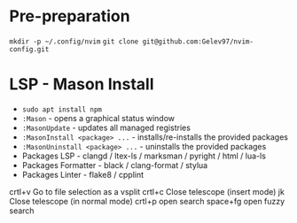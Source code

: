 # Pre-preparation
`mkdir -p ~/.config/nvim`
`git clone git@github.com:Gelev97/nvim-config.git`

# LSP - Mason Install
-   `sudo apt install npm`
-   `:Mason` - opens a graphical status window
-   `:MasonUpdate` - updates all managed registries
-   `:MasonInstall <package> ...` - installs/re-installs the provided packages
-   `:MasonUninstall <package> ...` - uninstalls the provided packages
-   Packages LSP - clangd / ltex-ls / marksman / pyright / html / lua-ls
-   Packages Formatter - black / clang-format / stylua
-   Packages Linter - flake8 / cpplint


crtl+v	Go to file selection as a vsplit
crtl+c	Close telescope (insert mode)
jk	Close telescope (in normal mode)
crtl+p open search
space+fg open fuzzy search

